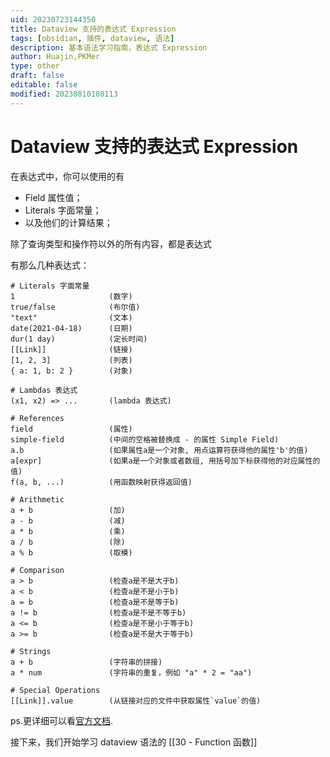 ```yaml
---
uid: 20230723144350
title: Dataview 支持的表达式 Expression
tags: [obsidian, 插件, dataview, 语法]
description: 基本语法学习指南，表达式 Expression
author: Huajin,PKMer
type: other
draft: false
editable: false
modified: 20230810180113
---
```


# Dataview 支持的表达式 Expression

在表达式中，你可以使用的有

- Field 属性值；
- Literals 字面常量；
- 以及他们的计算结果；

除了查询类型和操作符以外的所有内容，都是表达式

有那么几种表达式：

```
# Literals 字面常量
1                     (数字) 
true/false            (布尔值) 
"text"                (文本) 
date(2021-04-18)      (日期) 
dur(1 day)            (定长时间) 
[[Link]]              (链接) 
[1, 2, 3]             (列表) 
{ a: 1, b: 2 }        (对象) 

# Lambdas 表达式
(x1, x2) => ...       (lambda 表达式) 

# References 
field                 (属性) 
simple-field          (中间的空格被替换成 - 的属性 Simple Field) 
a.b                   (如果属性a是一个对象, 用点运算符获得他的属性'b'的值) 
a[expr]               (如果a是一个对象或者数组, 用括号加下标获得他的对应属性的值) 
f(a, b, ...)          (用函数映射获得返回值) 

# Arithmetic 
a + b                 (加) 
a - b                 (减) 
a * b                 (乘) 
a / b                 (除) 
a % b                 (取模) 

# Comparison 
a > b                 (检查a是不是大于b) 
a < b                 (检查a是不是小于b) 
a = b                 (检查a是不是等于b) 
a != b                (检查a是不是不等于b) 
a <= b                (检查a是不是小于等于b)
a >= b                (检查a是不是大于等于b)

# Strings 
a + b                 (字符串的拼接) 
a * num               (字符串的重复，例如 "a" * 2 = "aa") 

# Special Operations 
[[Link]].value        (从链接对应的文件中获取属性`value`的值)
```

ps.更详细可以看[官方文档](https://blacksmithgu.github.io/obsidian-dataview/query/expressions/).

接下来，我们开始学习 dataview 语法的 [[30 - Function 函数]]


